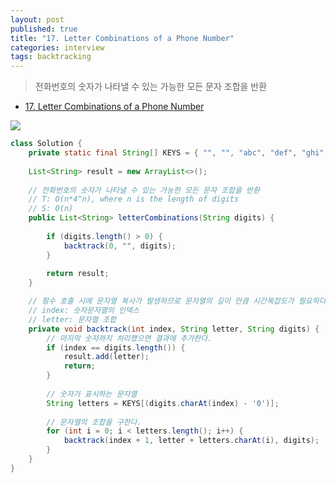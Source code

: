 ```yaml
---
layout: post
published: true
title: "17. Letter Combinations of a Phone Number"
categories: interview
tags: backtracking
---
```


> 전화번호의 숫자가 나타낼 수 있는 가능한 모든 문자 조합을 반환

- [17. Letter Combinations of a Phone Number](https://leetcode.com/problems/letter-combinations-of-a-phone-number/)

![](https://assets.leetcode.com/uploads/2022/03/15/1200px-telephone-keypad2svg.png)

```java
class Solution {
    private static final String[] KEYS = { "", "", "abc", "def", "ghi", "jkl", "mno", "pqrs", "tuv", "wxyz" };
    
    List<String> result = new ArrayList<>();
    
    // 전화번호의 숫자가 나타낼 수 있는 가능한 모든 문자 조합을 반환 
    // T: O(n*4^n), where n is the length of digits 
    // S: O(n)
    public List<String> letterCombinations(String digits) {
        
        if (digits.length() > 0) {
            backtrack(0, "", digits);
        }
        
        return result;
    }

    // 함수 호출 시에 문자열 복사가 발생하므로 문자열의 길이 만큼 시간복잡도가 필요하다.
    // index: 숫자문자열의 인덱스
    // letter: 문자열 조합
    private void backtrack(int index, String letter, String digits) {
        // 마지막 숫자까지 처리했으면 결과에 추가한다.
        if (index == digits.length()) {
            result.add(letter);
            return;
        }
        
        // 숫자가 표시하는 문자열
        String letters = KEYS[(digits.charAt(index) - '0')];
        
        // 문자열의 조합을 구한다.
        for (int i = 0; i < letters.length(); i++) {
            backtrack(index + 1, letter + letters.charAt(i), digits);
        }
    }
}
```